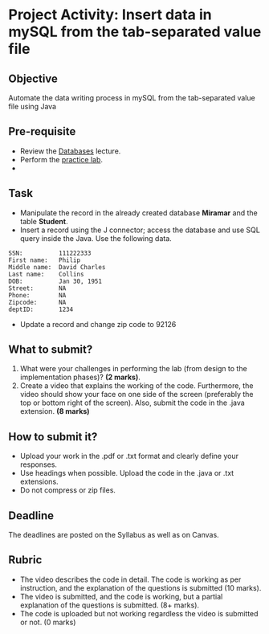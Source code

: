 # Project Activity: Insert data in mySQL from the tab-separated value file

## Objective

Automate the data writing process in mySQL from the tab-separated value file using Java

## Pre-requisite

- Review the [Databases](https://htmlpreview.github.io/?https://github.com/d-khan/java/blob/main/databases/Lecture.html) lecture.
- Perform the [practice lab](https://github.com/d-khan/java/blob/main/databases/Practice-lab.md).
- 

## Task
- Manipulate the record in the already created database __Miramar__ and the table __Student__.
- Insert a record using the J connector; access the database and use SQL query inside the Java. Use the following data.
```
SSN:          111222333
First name:   Philip
Middle name:  David Charles
Last name:    Collins
DOB:          Jan 30, 1951
Street:       NA
Phone:        NA
Zipcode:      NA
deptID:       1234
```
- Update a record and change zip code to 92126

## What to submit?
  
1. What were your challenges in performing the lab (from design to the implementation phases)? **(2 marks)**.  
2. Create a video that explains the working of the code. Furthermore, the video should show your face on one side of the screen (preferably the top or bottom right of the screen). Also, submit the code in the .java extension. **(8 marks)**

## How to submit it?

- Upload your work in the .pdf or .txt format and clearly define your responses.  
- Use headings when possible. Upload the code in the .java or .txt extensions.
- Do not compress or zip files.

## Deadline

The deadlines are posted on the Syllabus as well as on Canvas.

## Rubric

- The video describes the code in detail. The code is working as per instruction, and the explanation of the questions is submitted (10 marks).  
- The video is submitted, and the code is working, but a partial explanation of the questions is submitted. (8+ marks).  
- The code is uploaded but not working regardless the video is submitted or not. (0 marks)
